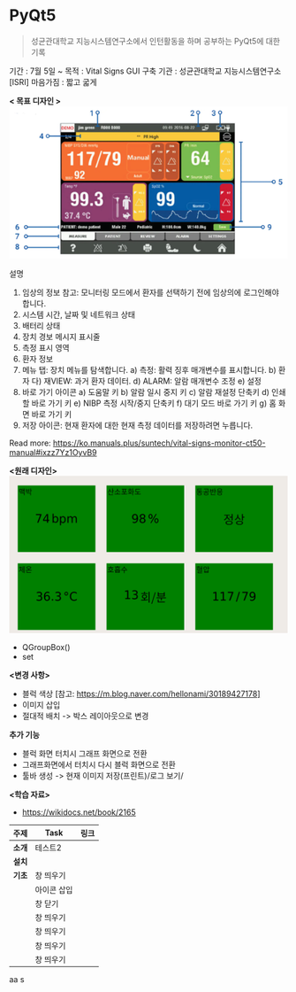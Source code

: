 # PyQt5

> 성균관대학교 지능시스템연구소에서 인턴활동을 하며 공부하는 PyQt5에 대한 기록

기간 : 7월 5일 ~
목적 : Vital Signs GUI 구축
기관 : 성균관대학교 지능시스템연구소 [ISRI]
마음가짐 : 짧고 굷게

**< 목표 디자인 >**  
![refer_img](assets/descr.png)

설명

1. 임상의 정보
   참고: 모니터링 모드에서 환자를 선택하기 전에 임상의에 로그인해야 합니다.
2. 시스템 시간, 날짜 및 네트워크 상태
3. 배터리 상태
4. 장치 경보 메시지 표시줄
5. 측정 표시 영역
6. 환자 정보
7. 메뉴 탭: 장치 메뉴를 탐색합니다.
   a) 측정: 활력 징후 매개변수를 표시합니다.
   b) 환자
   다) 재VIEW: 과거 환자 데이터.
   d) ALARM: 알람 매개변수 조정
   e) 설정
8. 바로 가기 아이콘
   a) 도움말 키
   b) 알람 일시 중지 키
   c) 알람 재설정 단축키
   d) 인쇄할 바로 가기 키
   e) NIBP 측정 시작/중지 단축키
   f) 대기 모드 바로 가기 키
   g) 홈 화면 바로 가기 키
9. 저장 아이콘: 현재 환자에 대한 현재 측정 데이터를 저장하려면 누릅니다.

Read more: https://ko.manuals.plus/suntech/vital-signs-monitor-ct50-manual#ixzz7Yz1OyvB9

**<원래 디자인>**
![ori_img](assets/original.png)

**<Keyward>**

- QGroupBox()
- set

**<변경 사항>**

- 블럭 색상 [참고: https://m.blog.naver.com/hellonami/30189427178]
- 이미지 삽입
- 절대적 배치 -> 박스 레이아웃으로 변경

**추가 기능**

- 블럭 화면 터치시 그래프 화면으로 전환
- 그래프화면에서 터치시 다시 블럭 화면으로 전환
- 툴바 생성 -> 현재 이미지 저장(프린트)/로그 보기/

**<학습 자료>**

- https://wikidocs.net/book/2165

| 주제     | Task        | 링크 |
| -------- | ----------- | ---- |
| **소개** | 테스트2     |      |
| **설치** |             |      |
| **기초** | 창 띄우기   |      |
|          | 아이콘 삽입 |      |
|          | 창 닫기     |      |
|          | 창 띄우기   |      |
|          | 창 띄우기   |      |
|          | 창 띄우기   |      |
|          | 창 띄우기   |      |

aa
s
